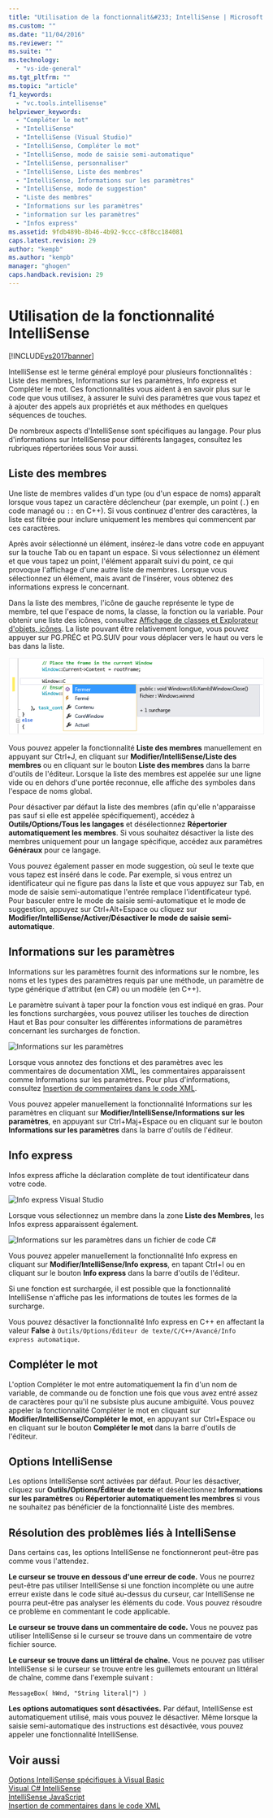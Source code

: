 ```yaml
---
title: "Utilisation de la fonctionnalit&#233; IntelliSense | Microsoft Docs"
ms.custom: ""
ms.date: "11/04/2016"
ms.reviewer: ""
ms.suite: ""
ms.technology: 
  - "vs-ide-general"
ms.tgt_pltfrm: ""
ms.topic: "article"
f1_keywords: 
  - "vc.tools.intellisense"
helpviewer_keywords: 
  - "Compléter le mot"
  - "IntelliSense"
  - "IntelliSense (Visual Studio)"
  - "IntelliSense, Compléter le mot"
  - "IntelliSense, mode de saisie semi-automatique"
  - "IntelliSense, personnaliser"
  - "IntelliSense, Liste des membres"
  - "IntelliSense, Informations sur les paramètres"
  - "IntelliSense, mode de suggestion"
  - "Liste des membres"
  - "Informations sur les paramètres"
  - "information sur les paramètres"
  - "Infos express"
ms.assetid: 9fdb489b-8b46-4b92-9ccc-c8f8cc184081
caps.latest.revision: 29
author: "kempb"
ms.author: "kempb"
manager: "ghogen"
caps.handback.revision: 29
---
```

# Utilisation de la fonctionnalit&#233; IntelliSense
[!INCLUDE[vs2017banner](../code-quality/includes/vs2017banner.md)]

IntelliSense est le terme général employé pour plusieurs fonctionnalités : Liste des membres, Informations sur les paramètres, Info express et Compléter le mot.  Ces fonctionnalités vous aident à en savoir plus sur le code que vous utilisez, à assurer le suivi des paramètres que vous tapez et à ajouter des appels aux propriétés et aux méthodes en quelques séquences de touches.  
  
 De nombreux aspects d'IntelliSense sont spécifiques au langage.  Pour plus d'informations sur IntelliSense pour différents langages, consultez les rubriques répertoriées sous Voir aussi.  
  
## Liste des membres  
 Une liste de membres valides d'un type \(ou d'un espace de noms\) apparaît lorsque vous tapez un caractère déclencheur \(par exemple, un point \(`.`\) en code managé ou `::` en C\+\+\).  Si vous continuez d'entrer des caractères, la liste est filtrée pour inclure uniquement les membres qui commencent par ces caractères.  
  
 Après avoir sélectionné un élément, insérez\-le dans votre code en appuyant sur la touche Tab ou en tapant un espace.  Si vous sélectionnez un élément et que vous tapez un point, l'élément apparaît suivi du point, ce qui provoque l'affichage d'une autre liste de membres.  Lorsque vous sélectionnez un élément, mais avant de l'insérer, vous obtenez des informations express le concernant.  
  
 Dans la liste des membres, l'icône de gauche représente le type de membre, tel que l'espace de noms, la classe, la fonction ou la variable.  Pour obtenir une liste des icônes, consultez [Affichage de classes et Explorateur d'objets, icônes](../ide/class-view-and-object-browser-icons.md).  La liste pouvant être relativement longue, vous pouvez appuyer sur PG.PRÉC et PG.SUIV pour vous déplacer vers le haut ou vers le bas dans la liste.  
  
 ![Liste des membres Visual Studio](../ide/media/vs2015_intellisense.png "vs2015\_Intellisense")  
  
 Vous pouvez appeler la fonctionnalité **Liste des membres** manuellement en appuyant sur Ctrl\+J, en cliquant sur **Modifier\/IntelliSense\/Liste des membres** ou en cliquant sur le bouton **Liste des membres** dans la barre d'outils de l'éditeur.  Lorsque la liste des membres est appelée sur une ligne vide ou en dehors d'une portée reconnue, elle affiche des symboles dans l'espace de noms global.  
  
 Pour désactiver par défaut la liste des membres \(afin qu'elle n'apparaisse pas sauf si elle est appelée spécifiquement\), accédez à **Outils\/Options\/Tous les langages** et désélectionnez **Répertorier automatiquement les membres**.  Si vous souhaitez désactiver la liste des membres uniquement pour un langage spécifique, accédez aux paramètres **Généraux** pour ce langage.  
  
 Vous pouvez également passer en mode suggestion, où seul le texte que vous tapez est inséré dans le code.  Par exemple, si vous entrez un identificateur qui ne figure pas dans la liste et que vous appuyez sur Tab, en mode de saisie semi\-automatique l'entrée remplace l'identificateur typé.  Pour basculer entre le mode de saisie semi\-automatique et le mode de suggestion, appuyez sur Ctrl\+Alt\+Espace ou cliquez sur **Modifier\/IntelliSense\/Activer\/Désactiver le mode de saisie semi\-automatique**.  
  
## Informations sur les paramètres  
 Informations sur les paramètres fournit des informations sur le nombre, les noms et les types des paramètres requis par une méthode, un paramètre de type générique d'attribut \(en C\#\) ou un modèle \(en C\+\+\).  
  
 Le paramètre suivant à taper pour la fonction vous est indiqué en gras.  Pour les fonctions surchargées, vous pouvez utiliser les touches de direction Haut et Bas pour consulter les différentes informations de paramètres concernant les surcharges de fonction.  
  
 ![Informations sur les paramètres](~/docs/ide/media/vs2015_param_info.png "VS2015\_param\_Info")  
  
 Lorsque vous annotez des fonctions et des paramètres avec les commentaires de documentation XML, les commentaires apparaissent comme Informations sur les paramètres.  Pour plus d'informations, consultez [Insertion de commentaires dans le code XML](../ide/supplying-xml-code-comments.md).  
  
 Vous pouvez appeler manuellement la fonctionnalité Informations sur les paramètres en cliquant sur **Modifier\/IntelliSense\/Informations sur les paramètres**, en appuyant sur Ctrl\+Maj\+Espace ou en cliquant sur le bouton **Informations sur les paramètres** dans la barre d'outils de l'éditeur.  
  
## Info express  
 Infos express affiche la déclaration complète de tout identificateur dans votre code.  
  
 ![Info express Visual Studio](~/docs/ide/media/vs2015_quick_info.png "VS2015\_Quick\_info")  
  
 Lorsque vous sélectionnez un membre dans la zone **Liste des Membres**, les Infos express apparaissent également.  
  
 ![Informations sur les paramètres dans un fichier de code C&#35;](~/docs/ide/media/vs2015_paraminfo.png "VS2015\_ParamInfo")  
  
 Vous pouvez appeler manuellement la fonctionnalité Info express en cliquant sur **Modifier\/IntelliSense\/Info express**, en tapant Ctrl\+I ou en cliquant sur le bouton **Info express** dans la barre d'outils de l'éditeur.  
  
 Si une fonction est surchargée, il est possible que la fonctionnalité IntelliSense n'affiche pas les informations de toutes les formes de la surcharge.  
  
 Vous pouvez désactiver la fonctionnalité Info express en C\+\+ en affectant la valeur **False** à `Outils/Options/Éditeur de texte/C/C++/Avancé/Info express automatique`.  
  
## Compléter le mot  
 L'option Compléter le mot entre automatiquement la fin d'un nom de variable, de commande ou de fonction une fois que vous avez entré assez de caractères pour qu'il ne subsiste plus aucune ambiguïté.  Vous pouvez appeler la fonctionnalité Compléter le mot en cliquant sur **Modifier\/IntelliSense\/Compléter le mot**, en appuyant sur Ctrl\+Espace ou en cliquant sur le bouton **Compléter le mot** dans la barre d'outils de l'éditeur.  
  
## Options IntelliSense  
 Les options IntelliSense sont activées par défaut.  Pour les désactiver, cliquez sur **Outils\/Options\/Éditeur de texte** et désélectionnez **Informations sur les paramètres** ou **Répertorier automatiquement les membres** si vous ne souhaitez pas bénéficier de la fonctionnalité Liste des membres.  
  
## Résolution des problèmes liés à IntelliSense  
 Dans certains cas, les options IntelliSense ne fonctionneront peut\-être pas comme vous l'attendez.  
  
 **Le curseur se trouve en dessous d'une erreur de code.** Vous ne pourrez peut\-être pas utiliser IntelliSense si une fonction incomplète ou une autre erreur existe dans le code situé au\-dessus du curseur, car IntelliSense ne pourra peut\-être pas analyser les éléments du code.  Vous pouvez résoudre ce problème en commentant le code applicable.  
  
 **Le curseur se trouve dans un commentaire de code.** Vous ne pouvez pas utiliser IntelliSense si le curseur se trouve dans un commentaire de votre fichier source.  
  
 **Le curseur se trouve dans un littéral de chaîne.** Vous ne pouvez pas utiliser IntelliSense si le curseur se trouve entre les guillemets entourant un littéral de chaîne, comme dans l'exemple suivant :  
  
```  
MessageBox( hWnd, "String literal|") )  
```  
  
 **Les options automatiques sont désactivées.** Par défaut, IntelliSense est automatiquement utilisé, mais vous pouvez le désactiver.  Même lorsque la saisie semi\-automatique des instructions est désactivée, vous pouvez appeler une fonctionnalité IntelliSense.  
  
## Voir aussi  
 [Options IntelliSense spécifiques à Visual Basic](../ide/visual-basic-specific-intellisense.md)   
 [Visual C\# IntelliSense](../ide/visual-csharp-intellisense.md)   
 [IntelliSense JavaScript](../ide/javascript-intellisense.md)   
 [Insertion de commentaires dans le code XML](../ide/supplying-xml-code-comments.md)